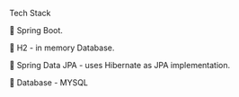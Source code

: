 Tech Stack

  	Spring Boot.

  	H2 - in memory Database.

  	Spring Data JPA - uses Hibernate as JPA implementation.

  	Database - MYSQL
